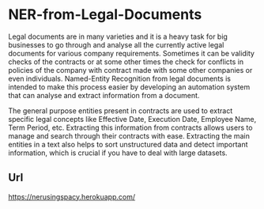 # NER-from-Legal-Documents

Legal documents are in many varieties and it is a heavy task for big businesses to go through and analyse all the currently active legal documents for various company requirements. Sometimes it can be validity checks of the contracts or at some other times the check for conflicts in policies of the company with contract made with some other companies or even individuals. 
Named-Entity Recognition from legal documents is intended to make this process easier by developing an automation system that can analyse and extract information from a document. 

The general purpose entities present in contracts are used to extract specific legal concepts like Effective Date, Execution Date, Employee Name, Term Period, etc. Extracting this information from contracts allows users to manage and search through their contracts with ease.
Extracting the main entities in a text also helps to sort unstructured data and detect important information, which is crucial if you have to deal with large datasets.


## Url
https://nerusingspacy.herokuapp.com/
